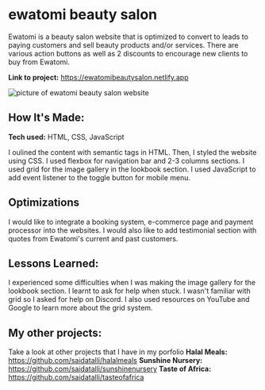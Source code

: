 # ewatomi beauty salon
Ewatomi is a beauty salon website that is optimized to convert to leads to paying customers and sell beauty products and/or services. There are various action buttons as well as 2 discounts to encourage new clients to buy from Ewatomi.

**Link to project:** 
https://ewatomibeautysalon.netlify.app


![picture of ewatomi beauty salon website](https://github.com/saidatalli/ewatomibeautysalon/blob/main/ewatomi_beauty_salon_laptop_view.png)

## How It's Made:

**Tech used:** HTML, CSS, JavaScript

I oulined the content with semantic tags in HTML. Then, I styled the website using CSS. I used flexbox for navigation bar and 2-3 columns sections. I used grid for the image gallery in the lookbook section. I used JavaScript to add event listener to the toggle button for mobile menu.

## Optimizations

I would like to integrate a booking system, e-commerce page and payment processor into the websites. I would also like to add testimonial section  with quotes from Ewatomi's current and past customers.

## Lessons Learned:

I experienced some difficulties when I was making the image gallery for the lookbook section. I learnt to ask for help when stuck. I wasn't familiar with grid so I asked for help on Discord. I also used resources on YouTube and Google to learn more about the grid system.

## My other projects:
Take a look at other projects that I have in my porfolio
**Halal Meals:** https://github.com/saidatalli/halalmeals
**Sunshine Nursery:** https://github.com/saidatalli/sunshinenursery
**Taste of Africa:** https://github.com/saidatalli/tasteofafrica